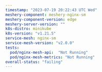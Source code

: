 ```yaml
---
timestamp: "2023-07-19 20:22:43 UTC Wed"
meshery-component: meshery-nginx-sm
meshery-component-version: edge
meshery-server-version: ""
k8s-distro: minikube
k8s-version: "v1.21.5"
service-mesh: nginx-sm
service-mesh-version: "v2.0.0"
tests:
  pod/nginx-mesh-api:  "Not Running"
  pod/nginx-mesh-metrics: "Not Running"
overall-status: "failing"
---
```

